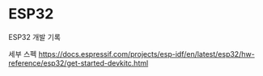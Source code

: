 # ESP32
ESP32 개발 기록

세부 스펙
https://docs.espressif.com/projects/esp-idf/en/latest/esp32/hw-reference/esp32/get-started-devkitc.html

